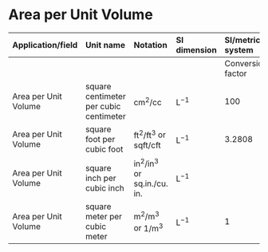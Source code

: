 # Area per Unit Volume

| Application/field | Unit name | Notation | SI dimension | SI/metric system |  | English/US system |  |
| :--- | :--- | :--- | :--- | :--- | :--- | :--- | :--- |
|  |  |  |  | Conversion factor | Unit | Conversion factor | Unit |
| Area per Unit Volume | square centimeter per cubic centimeter | $\mathrm{cm}^{2} / \mathrm{cc}$ | $\mathrm{L}^{-1}$ | 100 | $\mathrm{m}^{2} / \mathrm{m}^{3}$ | 30.48 | sqft/cft |
| Area per Unit Volume | square foot per cubic foot | $\mathrm{ft}^{2} / \mathrm{ft}^{3}$ or sqft/cft | $\mathrm{L}^{-1}$ | 3.2808 | $\mathrm{m}^{2} / \mathrm{m}^{3}$ | 1 | sqft/cft |
| Area per Unit Volume | square inch per cubic inch | $\mathrm{in}^{2} / \mathrm{in}^{3}$ or sq.in./cu. in. | $\mathrm{L}^{-1}$ |  | $\mathrm{m}^{2} / \mathrm{m}^{3}$ | 12 | sqft/cft |
| Area per Unit Volume | square meter per cubic meter | $\mathrm{m}^{2} / \mathrm{m}^{3}$ or $1 / \mathrm{m}^{3}$ | $\mathrm{L}^{-1}$ | 1 | $\mathrm{m}^{2} / \mathrm{m}^{3}$ | 0.3048 | sqft/cft |
